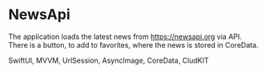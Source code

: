 # NewsApi
The application loads the latest news from https://newsapi.org via API. There is a button, to add to favorites, where the news is stored in CoreData.

SwiftUI, MVVM, UrlSession, AsyncImage, CoreData, CludKIT
